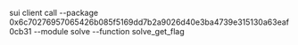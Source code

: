 sui client call --package 0x6c70276957065426b085f5169dd7b2a9026d40e3ba4739e315130a63eaf0cb31 --module solve --function solve_get_flag
